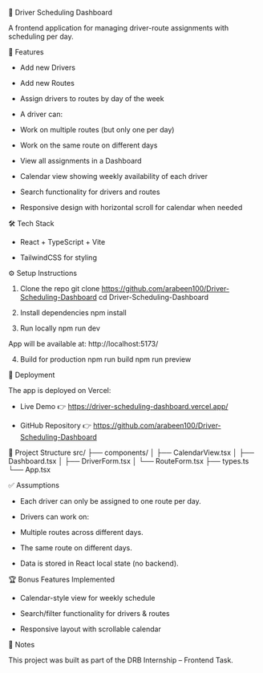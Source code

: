 🚖 Driver Scheduling Dashboard

A frontend application for managing driver-route assignments with scheduling per day.

📌 Features

- Add new Drivers

- Add new Routes

- Assign drivers to routes by day of the week

- A driver can:

- Work on multiple routes (but only one per day)

- Work on the same route on different days

- View all assignments in a Dashboard

- Calendar view showing weekly availability of each driver

- Search functionality for drivers and routes

- Responsive design with horizontal scroll for calendar when needed

🛠️ Tech Stack

- React + TypeScript + Vite

- TailwindCSS
 for styling

⚙️ Setup Instructions
1. Clone the repo
git clone https://github.com/arabeen100/Driver-Scheduling-Dashboard
cd Driver-Scheduling-Dashboard

2. Install dependencies
npm install

3. Run locally
npm run dev


App will be available at: http://localhost:5173/

4. Build for production
npm run build
npm run preview

🚀 Deployment

The app is deployed on Vercel:

- Live Demo 👉 https://driver-scheduling-dashboard.vercel.app/

- GitHub Repository 👉 https://github.com/arabeen100/Driver-Scheduling-Dashboard


📂 Project Structure
src/
  ├── components/
  │   ├── CalendarView.tsx
  │   ├── Dashboard.tsx
  │   ├── DriverForm.tsx
  │   └── RouteForm.tsx
  ├── types.ts
  └── App.tsx

✅ Assumptions

- Each driver can only be assigned to one route per day.

- Drivers can work on:

- Multiple routes across different days.

- The same route on different days.

- Data is stored in React local state (no backend).

🏆 Bonus Features Implemented

- Calendar-style view for weekly schedule

- Search/filter functionality for drivers & routes

- Responsive layout with scrollable calendar

📅 Notes

This project was built as part of the DRB Internship – Frontend Task.